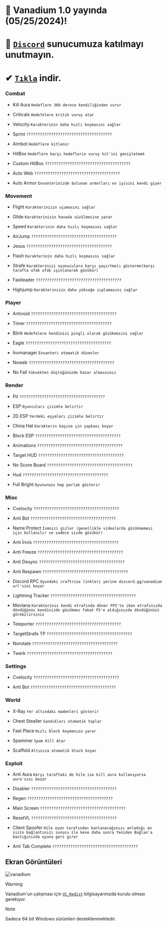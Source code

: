 # 🔶 Vanadium 1.0 yayında (05/25/2024)!
# 🔷 [`Discord`](https://discord.gg/vanadium) sunucumuza katılmayı unutmayın.
# ✔ [`Tıkla`](https://github.com/aaleaf/Laze/releases/tag/Laze) indir.

### Combat

* Kill Aura
`Hedeflere 360 derece kendiliğinden vurur`

* Criticals
`Hedefelere kritik vuruş atar`

* Velocity
`Karakterinin daha hızlı koşmasını sağlar`

* Sprint
 `??????????????????????????????????????`

* Aimbot
`Hedeflere kitlenir`

* HitBox
 `Hedeflere karşı hedeflerin vuruş hit'ini genişletmek`

* Custom HitBox
 `??????????????????????????????????????`

* Auto Web
 `??????????????????????????????????????`

* Auto Armor
 `Envanterinizde bulunan armorları en iyisini kendi giyer`

### Movement

* Flight
 `Karakterinizin uçumasını sağlar`

* Glide
 `Karakterinizin havada süzülmesine yarar`

* Speed
`Karakterinin daha hızlı koşmasını sağlar`

* AirJump
`??????????????????????????????????????`

* Jesus
`??????????????????????????????????????`

* Flash
`Karakterinin daha hızlı koşmasını sağlar`

* Strafe
`Karakterinizi oyunuculara karşı şaşırtmalı gösterme(karşı tarafta ufak ufak ışınlanarak gözükür)`

* Fastleader
`??????????????????????????????????????`

* Highjump
`Karakterinizin daha yükseğe zıplamasını sağlar`

### Player

* Antivoid
`??????????????????????????????????????`

* Timer
`??????????????????????????????????????`

* Blink
  `Hedefelere kendinizi pingli olarak gözükmesini sağlar`

* Eagle
  `??????????????????????????????????????`

* İnvmanager
  `Envanteri otomatik düzenler`

* Noweb
  `??????????????????????????????????????`

* No Fall
  `Yüksekten düştüğünüzde hasar almassınız`

### Render

* Pit
`??????????????????????????????????????`

* ESP
`Oyuncuları çizimle belirtir`

* 2D ESP
`Yerdeki eşyaları çizimle belirtir`

* China Hat
`Karakterin başına çin şapkası koyar`

* Block ESP
`??????????????????????????????????????`

* Animations
`??????????????????????????????????????`

* Target HUD
`??????????????????????????????????????`

* No Score Board
`??????????????????????????????????????`

* Hud
`??????????????????????????????????????`

* Full Bright
`Oyununuzu hep parlak gösterir`

### Misc

* Cvelocity
`??????????????????????????????????????`

* Anti Bot
`??????????????????????????????????????`

* Name Protect
`İsmnizi gizler (genellikle videolarda gözükmemesi için kullanılır ve sadece sizde gözükür)`

* Anti İnvis
`??????????????????????????????????????`

* Anti Freeze
`??????????????????????????????????????`

* Anti Desync
`??????????????????????????????????????`

* Anti Respawn
`??????????????????????????????????????`

* Discord RPC
`Oyundaki craftrise linkleri yerine discord.gg/vanadium url'sini koyar`

* Lightning Tracker
`??????????????????????????????????????`

* Mevlana
`Karakteriniz kendi etrafında döner FPS'te iken etrafınızda döndüğünüz kendinizde gözükmez fakat F5'e aldığınızda döndüğünüzü görebilirsiniz`

* Teleporter
`??????????????????????????????????????`

* TargetStrafe TP
`??????????????????????????????????????`

* Norotate
`??????????????????????????????????????`

* Twerk
`??????????????????????????????????????`

### Settings

* Cvelocity
`??????????????????????????????????????`

* Anti Bot
`??????????????????????????????????????`

### World

* X-Ray
`Yer altındaki madenleri gösterir`

* Chest Stealler
`Sandıkları otomatik toplar`

* Fast Place
`Hızlı block koymanıza yarar`

* Spammer
`Spam Kill Atar`

* Scaffold
`Altınıza otomatik block koyar`

### Exploit

* Anti Aura
`Karşı taraftaki de hile ise kill aura kullanıyorsa aura'sını bozar`

* Disabler
`??????????????????????????????????????`

* Regen
`??????????????????????????????????????`

* Main Screen
`??????????????????????????????????????`

* ResetVL
`??????????????????????????????????????`

* Client Spoofer
`Hile oyun tarafından banlanacağınızı anladığı an sizin bağlantınızı sunucu ile kese daha sonra Yeniden Bağlan'a bastığınızda oyuna geri girer`

* Anti Tab Complete
`??????????????????????????????????????`

## Ekran Görüntüleri
![vanadium](https://github.com/user-attachments/assets/a7207313-661e-486b-88a2-3343f5f5bf53)

> [!WARNING]
> Vanadium'un çalışması için [`VC_Redist`](https://aka.ms/vs/17/release/vc_redist.x64.exe) bilgisayarınızda kurulu olması gerekiyor.

> [!NOTE]
> Sadece 64 bit Windows sürümleri desteklenmektedir.
